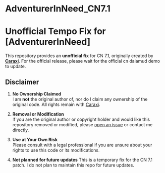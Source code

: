# AdventurerInNeed_CN7.1
# Unofficial Tempo Fix for [AdventurerInNeed]

This repository provides an **unofficial fix** for CN 7.1, originally created by **[Caraxi](https://github.com/Caraxi)**. For the official release, please wait for the official cn dalamud demo to update.


## Disclaimer

1. **No Ownership Claimed**  
   I am **not** the original author of, nor do I claim any ownership of the original code. All rights remain with [Caraxi](https://github.com/Caraxi).

2. **Removal or Modification**  
   If you are the original author or copyright holder and would like this repository removed or modified, please [open an issue](#) or contact me directly.

3. **Use at Your Own Risk**  
   Please consult with a legal professional if you are unsure about your rights to use this code or its modifications.

4. **Not planned for future updates**
   This is a temporary fix for the CN 7.1 patch. I do not plan to maintain this repo for future updates.
